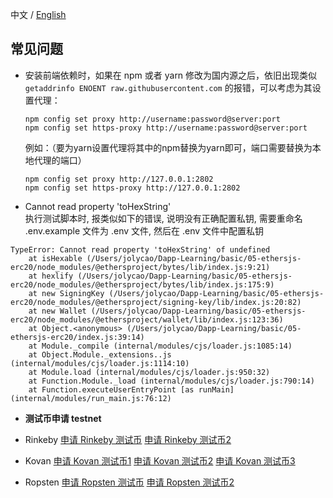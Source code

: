 中文 / [English](https://github.com/Dapp-Learning-DAO/Dapp-Learning/blob/main/docs/TROUBLE_SHOOTING-en.md)

## 常见问题

- 安装前端依赖时，如果在 npm 或者 yarn 修改为国内源之后，依旧出现类似 `getaddrinfo ENOENT raw.githubusercontent.com` 的报错，可以考虑为其设置代理：

    ```shell
    npm config set proxy http://username:password@server:port
    npm config set https-proxy http://username:password@server:port
    ```

    例如：（要为yarn设置代理将其中的npm替换为yarn即可，端口需要替换为本地代理的端口）

    ```shell
    npm config set proxy http://127.0.0.1:2802
    npm config set https-proxy http://127.0.0.1:2802
    ```

- Cannot read property 'toHexString'  
执行测试脚本时, 报类似如下的错误, 说明没有正确配置私钥, 需要重命名 .env.example 文件为 .env 文件, 然后在 .env 文件中配置私钥

```shell
TypeError: Cannot read property 'toHexString' of undefined
    at isHexable (/Users/jolycao/Dapp-Learning/basic/05-ethersjs-erc20/node_modules/@ethersproject/bytes/lib/index.js:9:21)
    at hexlify (/Users/jolycao/Dapp-Learning/basic/05-ethersjs-erc20/node_modules/@ethersproject/bytes/lib/index.js:175:9)
    at new SigningKey (/Users/jolycao/Dapp-Learning/basic/05-ethersjs-erc20/node_modules/@ethersproject/signing-key/lib/index.js:20:82)
    at new Wallet (/Users/jolycao/Dapp-Learning/basic/05-ethersjs-erc20/node_modules/@ethersproject/wallet/lib/index.js:123:36)
    at Object.<anonymous> (/Users/jolycao/Dapp-Learning/basic/05-ethersjs-erc20/index.js:39:14)
    at Module._compile (internal/modules/cjs/loader.js:1085:14)
    at Object.Module._extensions..js (internal/modules/cjs/loader.js:1114:10)
    at Module.load (internal/modules/cjs/loader.js:950:32)
    at Function.Module._load (internal/modules/cjs/loader.js:790:14)
    at Function.executeUserEntryPoint [as runMain] (internal/modules/run_main.js:76:12)
```

- **测试币申请 testnet**  

- Rinkeby [申请 Rinkeby 测试币](https://faucet.rinkeby.io/) [申请 Rinkeby 测试币2](https://faucets.chain.link/rinkeby/)
- Kovan [申请 Kovan 测试币1](https://linkfaucet.protofire.io/kovan) [申请 Kovan 测试币2](https://faucet.kovan.network) [申请 Kovan 测试币3](https://ethdrop.dev/)
- Ropsten [申请 Ropsten 测试币](https://faucet.metamask.io/) [申请 Ropsten 测试币2](https://faucet.dimensions.network/) 
